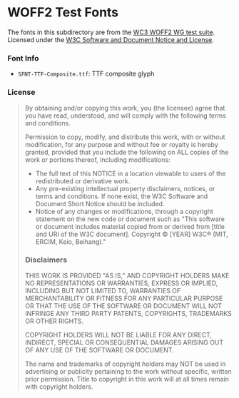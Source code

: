 WOFF2 Test Fonts
================

The fonts in this subdirectory are from the [WC3 WOFF2 WG test suite][woff2].
Licensed under the [W3C Software and Document Notice and License][licence].

### Font Info

* `SFNT-TTF-Composite.ttf`: TTF composite glyph

### License

> By obtaining and/or copying this work, you (the licensee) agree that you have read, understood, and will comply with the following terms and conditions.
>
> Permission to copy, modify, and distribute this work, with or without modification, for any purpose and without fee or royalty is hereby granted, provided that you include the following on ALL copies of the work or portions thereof, including modifications:
>
> * The full text of this NOTICE in a location viewable to users of the redistributed or derivative work.
> * Any pre-existing intellectual property disclaimers, notices, or terms and conditions. If none exist, the W3C Software and Document Short Notice should be included.
> * Notice of any changes or modifications, through a copyright statement on the new code or document such as "This software or document includes material copied from or derived from [title and URI of the W3C document]. Copyright © [YEAR] W3C® (MIT, ERCIM, Keio, Beihang)."
>
> ### Disclaimers
>
> THIS WORK IS PROVIDED "AS IS," AND COPYRIGHT HOLDERS MAKE NO REPRESENTATIONS OR WARRANTIES, EXPRESS OR IMPLIED, INCLUDING BUT NOT LIMITED TO, WARRANTIES OF MERCHANTABILITY OR FITNESS FOR ANY PARTICULAR PURPOSE OR THAT THE USE OF THE SOFTWARE OR DOCUMENT WILL NOT INFRINGE ANY THIRD PARTY PATENTS, COPYRIGHTS, TRADEMARKS OR OTHER RIGHTS.
>
> COPYRIGHT HOLDERS WILL NOT BE LIABLE FOR ANY DIRECT, INDIRECT, SPECIAL OR CONSEQUENTIAL DAMAGES ARISING OUT OF ANY USE OF THE SOFTWARE OR DOCUMENT.
>
> The name and trademarks of copyright holders may NOT be used in advertising or publicity pertaining to the work without specific, written prior permission. Title to copyright in this work will at all times remain with copyright holders.

[woff2]: https://github.com/w3c/woff2-tests/tree/7efc18fb4d4c488ef7ebe04e6cb80ee0ef36741f
[licence]: http://www.w3.org/Consortium/Legal/2015/copyright-software-and-document
